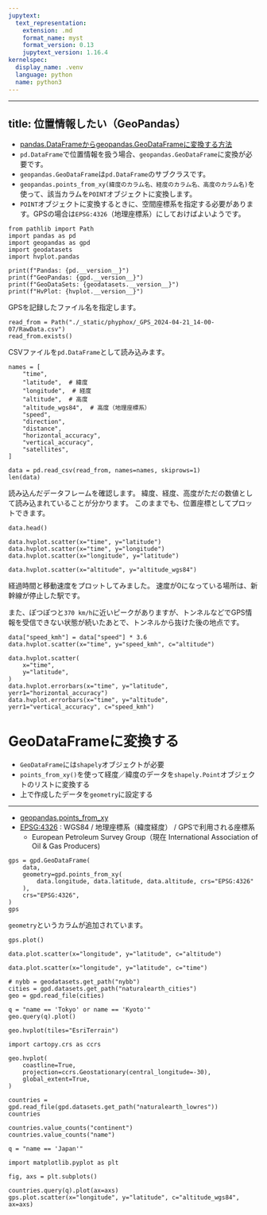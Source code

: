 ```yaml
---
jupytext:
  text_representation:
    extension: .md
    format_name: myst
    format_version: 0.13
    jupytext_version: 1.16.4
kernelspec:
  display_name: .venv
  language: python
  name: python3
---
```


---
title: 位置情報したい（GeoPandas）
---

- [pandas.DataFrameからgeopandas.GeoDataFrameに変換する方法](https://geopandas.org/en/stable/gallery/create_geopandas_from_pandas.html)
- ``pd.DataFrame``で位置情報を扱う場合、``geopandas.GeoDataFrame``に変換が必要です。
- ``geopandas.GeoDataFrame``は``pd.DataFrame``のサブクラスです。
- ``geopandas.points_from_xy(緯度のカラム名、経度のカラム名、高度のカラム名)``を使って、該当カラムを``POINT``オブジェクトに変換します。
- ``POINT``オブジェクトに変換するときに、空間座標系を指定する必要があります。GPSの場合は``EPSG:4326``（地理座標系）にしておけばよいようです。

```{code-cell} ipython3
from pathlib import Path
import pandas as pd
import geopandas as gpd
import geodatasets
import hvplot.pandas

print(f"Pandas: {pd.__version__}")
print(f"GeoPandas: {gpd.__version__}")
print(f"GeoDataSets: {geodatasets.__version__}")
print(f"HvPlot: {hvplot.__version__}")
```

GPSを記録したファイル名を指定します。

```{code-cell} ipython3
read_from = Path("./_static/phyphox/_GPS_2024-04-21_14-00-07/RawData.csv")
read_from.exists()
```

CSVファイルを``pd.DataFrame``として読み込みます。

```{code-cell} ipython3
names = [
    "time",
    "latitude",  # 緯度
    "longitude",  # 経度
    "altitude",  # 高度
    "altitude_wgs84",  # 高度（地理座標系）
    "speed",
    "direction",
    "distance",
    "horizontal_accuracy",
    "vertical_accuracy",
    "satellites",
]

data = pd.read_csv(read_from, names=names, skiprows=1)
len(data)
```

読み込んだデータフレームを確認します。
緯度、経度、高度がただの数値として読み込まれていることが分かります。
このままでも、位置座標としてプロットできます。

```{code-cell} ipython3
data.head()
```

```{code-cell} ipython3
data.hvplot.scatter(x="time", y="latitude")
data.hvplot.scatter(x="time", y="longitude")
data.hvplot.scatter(x="longitude", y="latitude")
```

```{code-cell} ipython3
data.hvplot.scatter(x="altitude", y="altitude_wgs84")
```

経過時間と移動速度をプロットしてみました。
速度が0になっている場所は、新幹線が停止した駅です。

また、ぽつぽつと`370 km/h`に近いピークがありますが、トンネルなどでGPS情報を受信できない状態が続いたあとで、トンネルから抜けた後の地点です。

```{code-cell} ipython3
data["speed_kmh"] = data["speed"] * 3.6
data.hvplot.scatter(x="time", y="speed_kmh", c="altitude")
```

```{code-cell} ipython3
data.hvplot.scatter(
    x="time",
    y="latitude",
)
data.hvplot.errorbars(x="time", y="latitude", yerr1="horizontal_accuracy")
data.hvplot.errorbars(x="time", y="altitude", yerr1="vertical_accuracy", c="speed_kmh")
```

# GeoDataFrameに変換する

- `GeoDataFrame`には`shapely`オブジェクトが必要
- `points_from_xy()`を使って経度／緯度のデータを`shapely.Point`オブジェクトのリストに変換する
- 上で作成したデータを`geometry`に設定する

---

- [geopandas.points_from_xy](https://geopandas.org/en/stable/docs/reference/api/geopandas.points_from_xy.html)
- [EPSG:4326](https://epsg.io/4326) : WGS84 / 地理座標系（緯度経度） / GPSで利用される座標系
  - European Petroleum Survey Group（現在 International Association of Oil & Gas Producers)

```{code-cell} ipython3
gps = gpd.GeoDataFrame(
    data,
    geometry=gpd.points_from_xy(
        data.longitude, data.latitude, data.altitude, crs="EPSG:4326"
    ),
    crs="EPSG:4326",
)
gps
```

``geometry``というカラムが追加されています。

```{code-cell} ipython3
gps.plot()
```

```{code-cell} ipython3
data.plot.scatter(x="longitude", y="latitude", c="altitude")
```

```{code-cell} ipython3
data.plot.scatter(x="longitude", y="latitude", c="time")
```

```{code-cell} ipython3
# nybb = geodatasets.get_path("nybb")
cities = gpd.datasets.get_path("naturalearth_cities")
geo = gpd.read_file(cities)
```

```{code-cell} ipython3
q = "name == 'Tokyo' or name == 'Kyoto'"
geo.query(q).plot()
```

```{code-cell} ipython3
geo.hvplot(tiles="EsriTerrain")
```

```{code-cell} ipython3
import cartopy.crs as ccrs
```

```{code-cell} ipython3
geo.hvplot(
    coastline=True,
    projection=ccrs.Geostationary(central_longitude=-30),
    global_extent=True,
)
```

```{code-cell} ipython3
countries = gpd.read_file(gpd.datasets.get_path("naturalearth_lowres"))
countries
```

```{code-cell} ipython3
countries.value_counts("continent")
countries.value_counts("name")

q = "name == 'Japan'"
```

```{code-cell} ipython3
import matplotlib.pyplot as plt

fig, axs = plt.subplots()

countries.query(q).plot(ax=axs)
gps.plot.scatter(x="longitude", y="latitude", c="altitude_wgs84", ax=axs)
```
